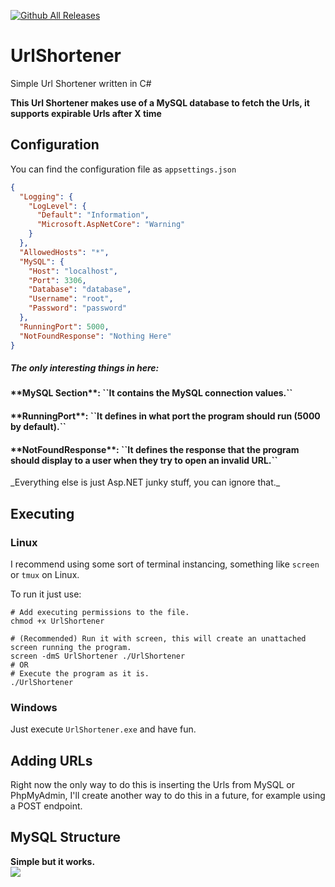 [![Github All Releases](https://img.shields.io/github/downloads/xRoier/UrlShortener/total?color=blueviolet&style=for-the-badge)]()
# UrlShortener
Simple Url Shortener written in C#

**This Url Shortener makes use of a MySQL database to fetch the Urls, it supports expirable Urls after X time**

## Configuration
You can find the configuration file as ``appsettings.json``
```json
{
  "Logging": {
    "LogLevel": {
      "Default": "Information",
      "Microsoft.AspNetCore": "Warning"
    }
  },
  "AllowedHosts": "*",
  "MySQL": {
    "Host": "localhost",
    "Port": 3306,
    "Database": "database",
    "Username": "root",
    "Password": "password"
  },
  "RunningPort": 5000,
  "NotFoundResponse": "Nothing Here"
}
```
<h5>The only interesting things in here:</h5>
<h4>**MySQL Section**: ``It contains the MySQL connection values.``</h4>
<h4>**RunningPort**: ``It defines in what port the program should run (5000 by default).``</h4>
<h4>**NotFoundResponse**: ``It defines the response that the program should display to a user when they try to open an invalid URL.``</h4>
_Everything else is just Asp.NET junky stuff, you can ignore that._

## Executing

### Linux
I recommend using some sort of terminal instancing, something like ``screen`` or ``tmux`` on Linux.

To run it just use:
```shell
# Add executing permissions to the file.
chmod +x UrlShortener

# (Recommended) Run it with screen, this will create an unattached screen running the program.
screen -dmS UrlShortener ./UrlShortener
# OR
# Execute the program as it is.
./UrlShortener
```

### Windows
Just execute ``UrlShortener.exe`` and have fun.

## Adding URLs
Right now the only way to do this is inserting the Urls from MySQL or PhpMyAdmin, I'll create another way to do this in a future, for example using a POST endpoint.

## MySQL Structure
**Simple but it works.**
<br/>
![](https://i.imgur.com/VS2p0H3.png)